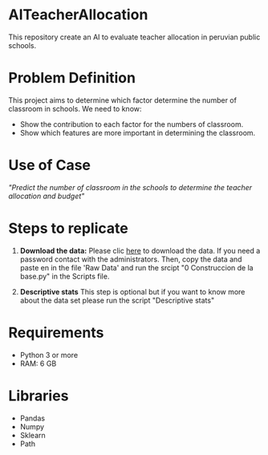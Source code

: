 # AITeacherAllocation
This repository create an AI to evaluate teacher allocation in peruvian public schools.

# Problem Definition

This project aims to determine which factor determine the number of classroom in schools. We need to know:
- Show the contribution to each factor for the numbers of classroom.
- Show which features are more important in determining the classroom.


# Use of Case
_"Predict the number of classroom in the schools to determine the teacher allocation and budget"_



# Steps to replicate
1. **Download the data:** Please clic [here](https://1drv.ms/u/s!AodhAFTTDqU00U8a53GPrtoVbxtH?e=cvotnC) to download the data. If you need a password contact with the administrators. Then, copy the data and paste en in the file 'Raw Data' and run the srcipt "0 Construccion de la base.py" in the Scripts file.

2. **Descriptive stats** This step is optional but if you want to know more about the data set please run the script "Descriptive stats"



# Requirements
- Python 3 or more
- RAM: 6 GB  



# Libraries
- Pandas
- Numpy
- Sklearn
- Path
